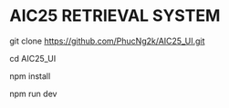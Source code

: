 # AIC25 RETRIEVAL SYSTEM


git clone https://github.com/PhucNg2k/AIC25_UI.git

cd AIC25_UI


npm install

npm run dev